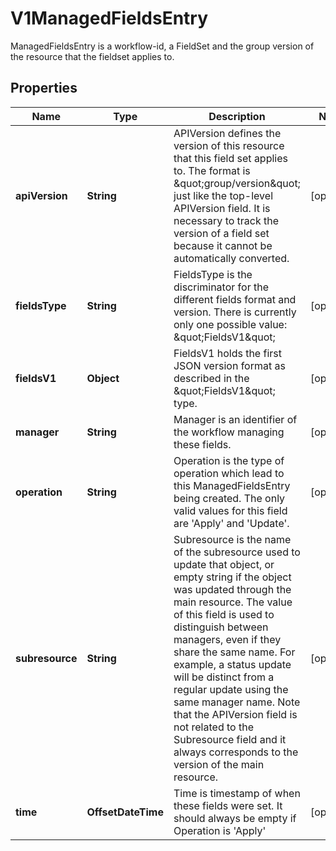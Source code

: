 

# V1ManagedFieldsEntry

ManagedFieldsEntry is a workflow-id, a FieldSet and the group version of the resource that the fieldset applies to.

## Properties

| Name | Type | Description | Notes |
|------------ | ------------- | ------------- | -------------|
|**apiVersion** | **String** | APIVersion defines the version of this resource that this field set applies to. The format is \&quot;group/version\&quot; just like the top-level APIVersion field. It is necessary to track the version of a field set because it cannot be automatically converted. |  [optional] |
|**fieldsType** | **String** | FieldsType is the discriminator for the different fields format and version. There is currently only one possible value: \&quot;FieldsV1\&quot; |  [optional] |
|**fieldsV1** | **Object** | FieldsV1 holds the first JSON version format as described in the \&quot;FieldsV1\&quot; type. |  [optional] |
|**manager** | **String** | Manager is an identifier of the workflow managing these fields. |  [optional] |
|**operation** | **String** | Operation is the type of operation which lead to this ManagedFieldsEntry being created. The only valid values for this field are &#39;Apply&#39; and &#39;Update&#39;. |  [optional] |
|**subresource** | **String** | Subresource is the name of the subresource used to update that object, or empty string if the object was updated through the main resource. The value of this field is used to distinguish between managers, even if they share the same name. For example, a status update will be distinct from a regular update using the same manager name. Note that the APIVersion field is not related to the Subresource field and it always corresponds to the version of the main resource. |  [optional] |
|**time** | **OffsetDateTime** | Time is timestamp of when these fields were set. It should always be empty if Operation is &#39;Apply&#39; |  [optional] |



